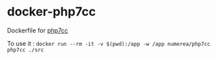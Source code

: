 # docker-php7cc
Dockerfile for [php7cc](https://github.com/sstalle/php7cc)

To use it :
`docker run --rm -it -v $(pwd):/app -w /app numerea/php7cc php7cc ./src`
